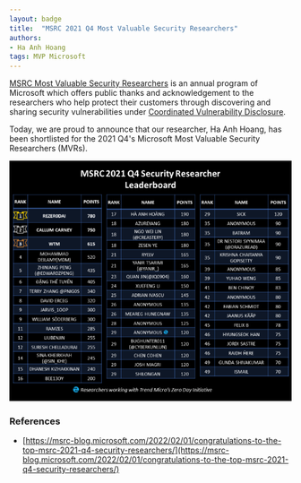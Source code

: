 ```yaml
---
layout: badge
title:  "MSRC 2021 Q4 Most Valuable Security Researchers"
authors:
- Ha Anh Hoang
tags: MVP Microsoft
---
```


[MSRC Most Valuable Security Researchers](https://www.microsoft.com/en-us/msrc/researcher-recognition-program) is an annual program of Microsoft which offers public thanks and acknowledgement to the researchers who help protect their customers through discovering and sharing security vulnerabilities under [Coordinated Vulnerability Disclosure](https://www.microsoft.com/en-us/msrc/cvd).

Today, we are proud to announce that our researcher, Ha Anh Hoang, has been shortlisted for the 2021 Q4's Microsoft Most Valuable Security Researchers (MVRs).

![mvp](/badges/images/msrc-mvp-Q4-2021.png)

### References
- [https://msrc-blog.microsoft.com/2022/02/01/congratulations-to-the-top-msrc-2021-q4-security-researchers/](https://msrc-blog.microsoft.com/2022/02/01/congratulations-to-the-top-msrc-2021-q4-security-researchers/)
